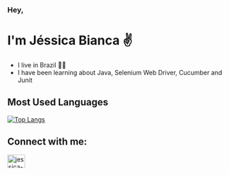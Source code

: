 ### Hey, 
# I'm Jéssica Bianca ✌

- I live in Brazil 	:green_heart::yellow_heart:
- I have been learning about Java, Selenium Web Driver, Cucumber and Junit 


## Most Used Languages

[![Top Langs](https://github-readme-stats.vercel.app/api/top-langs/?username=jessicaBianca&layout=compact&theme=dracula)](https://github.com/jessicaBianca/github-readme-stats)

 
 
 ## Connect with me:
<a href="https://www.linkedin.com/in/j%C3%A9ssica-bianca/" target="_blank">
  <img align="center" alt="jessica-linkedin" height="30" width="40" src="https://cdn.jsdelivr.net/gh/devicons/devicon/icons/linkedin/linkedin-original.svg">
</a>
